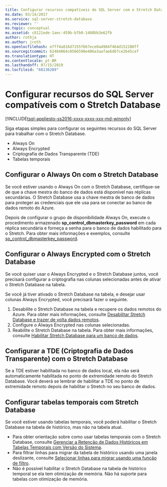 ```yaml
---
title: Configurar recursos compatíveis do SQL Server com o Stretch Database | Microsoft Docs
ms.date: 03/14/2017
ms.service: sql-server-stretch-database
ms.reviewer: ''
ms.topic: conceptual
ms.assetid: c8121ede-1aec-459b-b7b0-1408bb3e62fb
author: rothja
ms.author: jroth
ms.openlocfilehash: e7ff4a816d7255f667ece0a4984f464d152280ff
ms.sourcegitcommit: b2464064c0566590e486a3aafae6d67ce2645cef
ms.translationtype: HT
ms.contentlocale: pt-BR
ms.lasthandoff: 07/15/2019
ms.locfileid: "68136289"
---
```

# <a name="configure-compatible-sql-server-features-with-stretch-database"></a>Configurar recursos do SQL Server compatíveis com o Stretch Database
[!INCLUDE[tsql-appliesto-ss2016-xxxx-xxxx-xxx-md-winonly](../../includes/tsql-appliesto-ss2016-xxxx-xxxx-xxx-md-winonly.md)]


Siga etapas simples para configurar os seguintes recursos do SQL Server para trabalhar com o Stretch Database.
-   Always On
-   Always Encrypted
-   Criptografia de Dados Transparente (TDE)
-   Tabelas temporais

## <a name="configure-always-on-with-stretch-database"></a>Configurar o Always On com o Stretch Database
Se você estiver usando o Always On com o Stretch Database, certifique-se de que a chave mestra do banco de dados está disponível nas réplicas secundárias. O Stretch Database usa a chave mestra de banco de dados para proteger as credenciais que ele usa para se conectar ao banco de dados remoto do Azure.

Depois de configurar o grupo de disponibilidade Always On, execute o procedimento armazenado **sp_control_dbmasterkey_password** em cada réplica secundária e forneça a senha para o banco de dados habilitado para o Stretch. Para obter mais informações e exemplos, consulte [sp_control_dbmasterkey_password](../../relational-databases/system-stored-procedures/sp-control-dbmasterkey-password-transact-sql.md). 

## <a name="configure-always-encrypted-with-stretch-database"></a>Configurar o Always Encrypted com o Stretch Database
Se você quiser usar o Always Encrypted e o Stretch Database juntos, você precisará configurar a criptografia nas colunas selecionadas antes de ativar o Stretch Database na tabela.

Se você já tiver ativado o Stretch Database na tabela, e desejar usar colunas Always Encrypted, você precisará fazer o seguinte.
1.   Desabilite o Stretch Database na tabela e recupere os dados remotos do Azure. Para obter mais informações, consulte [Desabilitar Stretch Database e trazer de volta dados remotos](../../sql-server/stretch-database/disable-stretch-database-and-bring-back-remote-data.md).
2.   Configure o Always Encrypted nas colunas selecionadas.
3. Reabilite o Stretch Database na tabela. Para obter mais informações, consulte [Habilitar Stretch Database para um banco de dados](../../sql-server/stretch-database/enable-stretch-database-for-a-table.md).

## <a name="configure-transparent-data-encryption-tde-with-stretch-database"></a>Configurar a TDE (Criptografia de Dados Transparente) com o Stretch Database

Se a TDE estiver habilitada no banco de dados local, ela não será automaticamente habilitada no ponto de extremidade remoto do Stretch Database. Você deverá se lembrar de habilitar a TDE no ponto de extremidade remoto depois de habilitar o Stretch no seu banco de dados.

## <a name="configure-temporal-tables-with-stretch-database"></a>Configurar tabelas temporais com Stretch Database
Se você estiver usando tabelas temporais, você poderá habilitar o Stretch Database na tabela de histórico, mas não na tabela atual.
-   Para obter orientação sobre como usar tabelas temporais com o Stretch Database, consulte [Gerenciar a Retenção de Dados Históricos em Tabelas Temporais com Versão do Sistema](../../relational-databases/tables/manage-retention-of-historical-data-in-system-versioned-temporal-tables.md).
-   Para filtrar linhas para migrar da tabela de histórico usando uma janela deslizante, consulte [Selecionar linhas para migrar usando uma função de filtro](../../sql-server/stretch-database/select-rows-to-migrate-by-using-a-filter-function-stretch-database.md).
-   Não é possível habilitar o Stretch Database na tabela de histórico temporal se ela tem otimização de memória. Não há suporte para tabelas com otimização de memória.
